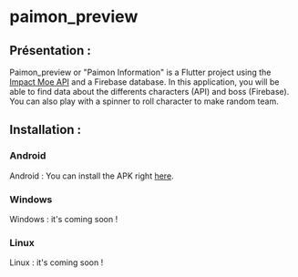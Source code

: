 # paimon_preview

## Présentation :

Paimon_preview or "Paimon Information" is a Flutter project using the [Impact Moe API](https://github.com/impact-moe/impact-api) and a Firebase database.
In this application, you will be able to find data about the differents characters (API) and boss (Firebase).
You can also play with a spinner to roll character to make random team.

## Installation :
### Android
Android : You can install the APK right [here](https://github.com/BastienBYRA/paimon_preview/blob/master/android_build/app.apk?raw=true).

### Windows
Windows : it's coming soon !

### Linux
Linux : it's coming soon !

